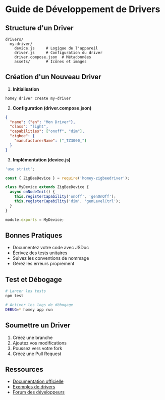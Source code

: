 # Guide de Développement de Drivers

## Structure d'un Driver
```
drivers/
  my-driver/
    device.js     # Logique de l'appareil
    driver.js     # Configuration du driver
    driver.compose.json  # Métadonnées
    assets/       # Icônes et images
```

## Création d'un Nouveau Driver

1. **Initialisation**
```bash
homey driver create my-driver
```

2. **Configuration (driver.compose.json)**
```json
{
  "name": {"en": "Mon Driver"},
  "class": "light",
  "capabilities": ["onoff", "dim"],
  "zigbee": {
    "manufacturerName": ["_TZ3000_"]
  }
}
```

3. **Implémentation (device.js)**
```javascript
'use strict';

const { ZigBeeDevice } = require('homey-zigbeedriver');

class MyDevice extends ZigBeeDevice {
  async onNodeInit() {
    this.registerCapability('onoff', 'genOnOff');
    this.registerCapability('dim', 'genLevelCtrl');
  }
}

module.exports = MyDevice;
```

## Bonnes Pratiques
- Documentez votre code avec JSDoc
- Écrivez des tests unitaires
- Suivez les conventions de nommage
- Gérez les erreurs proprement

## Test et Débogage
```bash
# Lancer les tests
npm test

# Activer les logs de débogage
DEBUG=* homey app run
```

## Soumettre un Driver
1. Créez une branche
2. Ajoutez vos modifications
3. Poussez vers votre fork
4. Créez une Pull Request

## Ressources
- [Documentation officielle](https://developer.athom.com/)
- [Exemples de drivers](https://github.com/athombv/homey-example-drivers)
- [Forum des développeurs](https://community.athom.com/)
